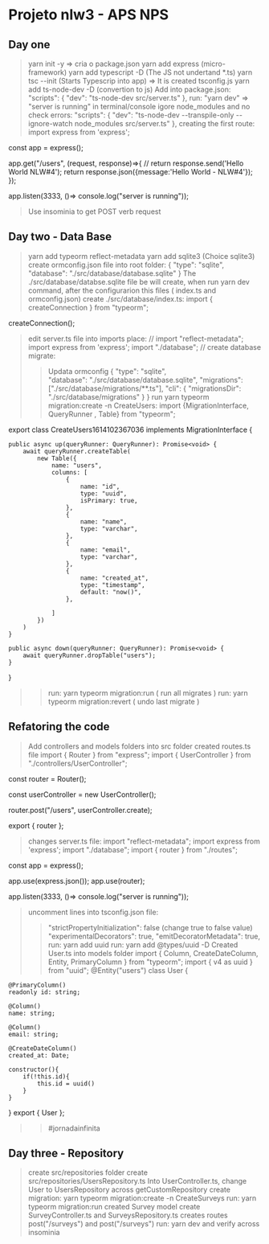 # Projeto nlw3 - APS NPS
## Day one
> yarn init -y => cria o package.json
> yarn add express (micro-framework)
> yarn add typescript -D (The JS not undertand *.ts)
> yarn tsc --init (Starts Typescrip into app) => It is created tsconfig.js
> yarn add ts-node-dev -D (convertion to js)
> Add into package.json:
"scripts": {
    "dev": "ts-node-dev src/server.ts"
  },
> run: "yarn dev" => "server is running" in terminal/console
> igore node_modules and no check errors:
  "scripts": {
    "dev": "ts-node-dev --transpile-only --ignore-watch node_modules src/server.ts"
  },
> creating the first route:
import express from 'express';

const app = express();

app.get("/users", (request, response)=>{
    // return response.send('Hello World NLW#4');
    return response.json({message:'Hello World - NLW#4'});
});

app.listen(3333, ()=> console.log("server is running"));
> Use insominia to get POST verb request

## Day two - Data Base
> yarn add typeorm reflect-metadata
> yarn add sqlite3 (Choice sqlite3)
> create ormconfig.json file into root folder:
{
    "type": "sqlite",    
    "database": "./src/database/database.sqlite"
}
> The ./src/database/databse.sqlite file be will create, when run yarn dev command, after the configurarion this files ( index.ts and ormconfig.json)
> create ./src/database/index.ts:
import { createConnection } from "typeorm";

createConnection();
> edit server.ts file into imports place:
//
import "reflect-metadata";
import express from 'express';
import "./database";
//
> create database migrate:
>> Updata ormconfig 
{
    "type": "sqlite",    
    "database": "./src/database/database.sqlite",
    "migrations":["./src/database/migrations/**.ts"],
    "cli": {
        "migrationsDir": "./src/database/migrations"
    }
}
>> run yarn typeorm migration:create -n CreateUsers:
import {MigrationInterface, QueryRunner , Table} from "typeorm";

export class CreateUsers1614102367036 implements MigrationInterface {

    public async up(queryRunner: QueryRunner): Promise<void> {
        await queryRunner.createTable(
            new Table({
                name: "users",
                columns: [
                    {
                        name: "id",
                        type: "uuid",
                        isPrimary: true,
                    },
                    {
                        name: "name",
                        type: "varchar",
                    },
                    {
                        name: "email",
                        type: "varchar",
                    },
                    {
                        name: "created_at",
                        type: "timestamp",
                        default: "now()",
                    },

                ]
            })
        ) 
    }

    public async down(queryRunner: QueryRunner): Promise<void> {
        await queryRunner.dropTable("users");
    }

}
>> run: yarn typeorm migration:run ( run all migrates )
>> run: yarn typeorm migration:revert ( undo last migrate )

## Refatoring the code
> Add controllers and models folders into src folder
> created routes.ts file
import { Router } from "express";
import { UserController } from "./controllers/UserController";

const router = Router();

const userController = new UserController();

router.post("/users", userController.create);

export { router };

> changes server.ts file:
import "reflect-metadata";
import express from 'express';
import "./database";
import { router } from "./routes";

const app = express();

app.use(express.json());
app.use(router);

app.listen(3333, ()=> console.log("server is running"));

> uncomment  lines into tsconfig.json file:
>> "strictPropertyInitialization": false (change true to false value)
>> "experimentalDecorators": true,
>> "emitDecoratorMetadata": true,
> run: yarn add uuid
> run: yarn add @types/uuid -D
> Created User.ts into models folder
import { Column, CreateDateColumn, Entity, PrimaryColumn } from "typeorm";
import { v4 as uuid } from "uuid";
@Entity("users")
class User {

    @PrimaryColumn()
    readonly id: string;

    @Column()
    name: string;

    @Column()
    email: string;

    @CreateDateColumn()
    created_at: Date;

    constructor(){
        if(!this.id){
            this.id = uuid()
        }
    }
}
export { User };

>> #jornadainfinita

## Day three - Repository
> create src/repositories folder
> create src/repositories/UsersRepository.ts
> Into UserController.ts, change User to UsersRepository across getCustomRepository
> create migration: yarn typeorm migration:create -n CreateSurveys
> run:  yarn typeorm migration:run
> created Survey model
> create SurveyController.ts and SurveysRepository.ts
> creates routes post("/surveys") and post("/surveys")
> run: yarn dev and verify across insominia






